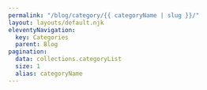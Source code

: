 ```yaml
---
permalink: "/blog/category/{{ categoryName | slug }}/"
layout: layouts/default.njk
eleventyNavigation:
  key: Categories
  parent: Blog
pagination:
  data: collections.categoryList
  size: 1
  alias: categoryName
---
```

